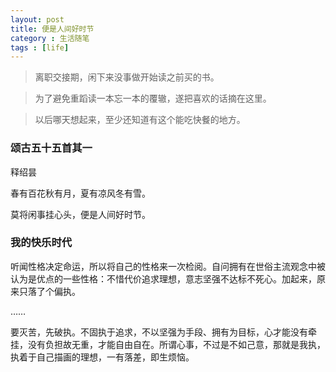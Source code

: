 ```yaml
---
layout: post
title: 便是人间好时节
category : 生活随笔
tags : [life]
---
```


>离职交接期，闲下来没事做开始读之前买的书。

>为了避免重蹈读一本忘一本的覆辙，遂把喜欢的话摘在这里。

>以后哪天想起来，至少还知道有这个能吃快餐的地方。

### 颂古五十五首其一

释绍昙

春有百花秋有月，夏有凉风冬有雪。

莫将闲事挂心头，便是人间好时节。

### 我的快乐时代

听闻性格决定命运，所以将自己的性格来一次检阅。自问拥有在世俗主流观念中被认为是优点的一些性格：不惜代价追求理想，意志坚强不达标不死心。加起来，原来只落了个偏执。

……

要灭苦，先破执。不固执于追求，不以坚强为手段、拥有为目标，心才能没有牵挂，没有负担故无重，才能自由自在。所谓心事，不过是不如己意，那就是我执，执着于自己描画的理想，一有落差，即生烦恼。
